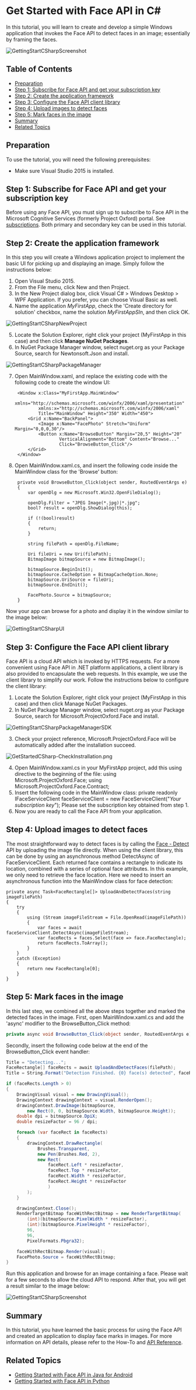 <!-- 
NavPath: Face API/Tutorials
LinkLabel: Get Started in C# Tutorial
Url: face-api/documentation/Tutorials/FaceAPIinCSharpTutorial
Weight: 50
-->
# Get Started with Face API in C&#35;

In this tutorial, you will learn to create and develop a simple Windows application that invokes the Face API to detect faces in an image; essentially by framing the faces.

![GettingStartCSharpScreenshot](../Images/GetStartedCSharp-Detected.PNG)

## Table of Contents

- [Preparation](#Preparation)
- [Step 1: Subscribe for Face API and get your subscription key](#step1)
- [Step 2: Create the application framework](#step2)
- [Step 3: Configure the Face API client library](#step3)
- [Step 4: Upload images to detect faces](#step4)
- [Step 5: Mark faces in the image](#step5)
- [Summary](#summary)
- [Related Topics](#related)

## <a name="Preparation"></a>Preparation

To use the tutorial, you will need the following prerequisites:

- Make sure Visual Studio 2015 is installed.

## <a name="step1"></a>Step 1: Subscribe for Face API and get your subscription key

Before using any Face API, you must sign up to subscribe to Face API in the Microsoft Cognitive Services (formerly Project Oxford) portal. See [subscriptions](https://www.microsoft.com/cognitive-services/en-us/sign-up). Both primary and secondary key can be used in this tutorial.

## <a name="step2"></a>Step 2: Create the application framework

In this step you will create a Windows application project to implement the basic UI for picking up and displaying an image. Simply follow the instructions below: 

1. Open Visual Studio 2015.
2. From the File menu, click New and then Project.
3. In the New Project dialog box, click Visual C# &gt; Windows Desktop &gt; WPF Application. If you prefer, you can choose Visual Basic as well. 
4. Name the application _MyFirstApp_, check the 'Create directory for solution' checkbox, name the solution _MyFirstAppSln_, and then click OK. 

![GettingStartCSharpNewProject](../Images/getstarted-image002.png)

5. Locate the Solution Explorer, right click your project (MyFirstApp in this case) and then click **Manage NuGet Packages**.
6. In NuGet Package Manager window, select nuget.org as your Package Source, search for Newtonsoft.Json and install. 

![GettingStartCSharpPackageManager](../Images/json.png)

7. Open MainWindow.xaml, and replace the existing code with the following code to create the window UI: 

        <Window x:Class="MyFirstApp.MainWindow"
                xmlns="http://schemas.microsoft.com/winfx/2006/xaml/presentation"       
                xmlns:x="http://schemas.microsoft.com/winfx/2006/xaml"        
                Title="MainWindow" Height="350" Width="450">        
            <Grid x:Name="BackPanel">    
                <Image x:Name="FacePhoto" Stretch="Uniform" Margin="0,0,0,30"/>        
                <Button x:Name="BrowseButton" Margin="20,5" Height="20"         
                        VerticalAlignment="Bottom" Content="Browse..."                
                        Click="BrowseButton_Click"/>                
            </Grid>    
        </Window>

8. Open MainWindow.xaml.cs, and insert the following code inside the MainWindow class for the 'Browse' button: 
        
        private void BrowseButton_Click(object sender, RoutedEventArgs e)
        {
            var openDlg = new Microsoft.Win32.OpenFileDialog();
        
            openDlg.Filter = "JPEG Image(*.jpg)|*.jpg";
            bool? result = openDlg.ShowDialog(this);
        
            if (!(bool)result)
            {
                return;
            }
        
            string filePath = openDlg.FileName;
        
            Uri fileUri = new Uri(filePath);
            BitmapImage bitmapSource = new BitmapImage();
        
            bitmapSource.BeginInit();
            bitmapSource.CacheOption = BitmapCacheOption.None;
            bitmapSource.UriSource = fileUri;
            bitmapSource.EndInit();
        
            FacePhoto.Source = bitmapSource;
        }

Now your app can browse for a photo and display it in the window similar to the image below: 

![GettingStartCSharpUI](../Images/GetStartedCSharp-UI.PNG)

## <a name="step3"></a>Step 3: Configure the Face API client library

Face API is a cloud API which is invoked by HTTPS requests. For a more convenient using Face API in .NET platform applications, a client library is also provided to encapsulate the web requests. In this example, we use the client library to simplify our work. 
Follow the instructions below to configure the client library: 

1. Locate the Solution Explorer, right click your project (MyFirstApp in this case) and then click Manage NuGet Packages. 
2. In NuGet Package Manager window, select nuget.org as your Package Source, search for Microsoft.ProjectOxford.Face and install.  

![GettingStartCSharpPackageManagerSDK](../Images/face.png)  

3. Check your project reference, Microsoft.ProjectOxford.Face will be automatically added after the installation succeed.

![GetStartedCSharp-CheckInstrallation.png](../Images/GetStartedCSharp-CheckInstallation.png)

4. Open MainWindow.xaml.cs in your MyFirstApp project, add this using directive to the beginning of the file: 
        using Microsoft.ProjectOxford.Face; 
        using Microsoft.ProjectOxford.Face.Contract;   
5. Insert the following code in the MainWindow class: 
        private readonly IFaceServiceClient faceServiceClient = new FaceServiceClient("_Your subscription key_"); 
   Please set the subscription key obtained from step 1.
6. Now you are ready to call the Face API from your application. 

## <a name="step4"></a>Step 4: Upload images to detect faces

The most straightforward way to detect faces is by calling the [Face - Detect](https://dev.projectoxford.ai/docs/services/563879b61984550e40cbbe8d/operations/563879b61984550f30395236) API by uploading the image file directly.
When using the client library, this can be done by using an asynchronous method DetectAsync of FaceServiceClient.
Each returned face contains a rectangle to indicate its location, combined with a series of optional face attributes.
In this example, we only need to retrieve the face location. Here we need to insert an asynchronous function into the MainWindow class for face detection: 
```CSharp
private async Task<FaceRectangle[]> UploadAndDetectFaces(string imageFilePath)
{
    try
    {
        using (Stream imageFileStream = File.OpenRead(imageFilePath))
        {
            var faces = await faceServiceClient.DetectAsync(imageFileStream);
            var faceRects = faces.Select(face => face.FaceRectangle);
            return faceRects.ToArray();
        }
    }
    catch (Exception)
    {
        return new FaceRectangle[0];
    }
}
```

## <a name="step5"></a>Step 5: Mark faces in the image

In this last step, we combined all the above steps together and marked the detected faces in the image. First, open MainWindow.xaml.cs and add the 'async' modifier to the BrowseButton_Click method: 
```csharp
private async void BrowseButton_Click(object sender, RoutedEventArgs e)
```
Secondly, insert the following code below at the end of the BrowseButton_Click event handler: 
```csharp
Title = "Detecting...";
FaceRectangle[] faceRects = await UploadAndDetectFaces(filePath);
Title = String.Format("Detection Finished. {0} face(s) detected", faceRects.Length);

if (faceRects.Length > 0)
{
    DrawingVisual visual = new DrawingVisual();
    DrawingContext drawingContext = visual.RenderOpen();
    drawingContext.DrawImage(bitmapSource,
        new Rect(0, 0, bitmapSource.Width, bitmapSource.Height));
    double dpi = bitmapSource.DpiX;
    double resizeFactor = 96 / dpi;

    foreach (var faceRect in faceRects)
    {
        drawingContext.DrawRectangle(
            Brushes.Transparent,
            new Pen(Brushes.Red, 2),
            new Rect(
                faceRect.Left * resizeFactor,
                faceRect.Top * resizeFactor,
                faceRect.Width * resizeFactor,
                faceRect.Height * resizeFactor
                )
        );
    }

    drawingContext.Close();
    RenderTargetBitmap faceWithRectBitmap = new RenderTargetBitmap(
        (int)(bitmapSource.PixelWidth * resizeFactor),
        (int)(bitmapSource.PixelHeight * resizeFactor),
        96,
        96,
        PixelFormats.Pbgra32);

    faceWithRectBitmap.Render(visual);
    FacePhoto.Source = faceWithRectBitmap;
}
```

Run this application and browse for an image containing a face. Please wait for a few seconds to allow the cloud API to respond. After that, you will get a result similar to the image below: 

![GettingStartCSharpScreenshot](../Images/GetStartedCSharp-Detected.PNG)

## <a name="summary"></a> Summary

In this tutorial, you have learned the basic process for using the Face API and created an application to display face marks in images. For more information on API details, please refer to the How-To and [API Reference](https://dev.projectoxford.ai/docs/services/563879b61984550e40cbbe8d/operations/563879b61984550f30395236). 

## <a name="related"></a> Related Topics

- [Getting Started with Face API in Java for Android](GettingStartedwithFaceAPIinJavaforAndroid.md)
- [Getting Started with Face API in Python](GettingStartedwithFaceAPIinPython.md)
